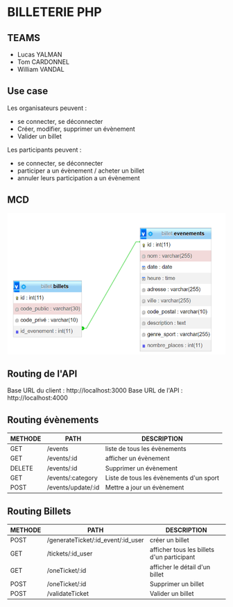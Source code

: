 # BILLETERIE PHP

## TEAMS

- Lucas YALMAN
- Tom CARDONNEL
- William VANDAL

## Use case

Les organisateurs peuvent :
- se connecter, se déconnecter
- Créer, modifier, supprimer un évènement
- Valider un billet

Les participants peuvent :
- se connecter, se déconnecter
- participer a un évènement / acheter un billet
- annuler leurs participation a un évènement

## MCD

<img src="./server/images/Mcd-Billet.png" alt="Photo du Mcd">

## Routing de l'API

Base URL du client : http://localhost:3000
Base URL de l'API : http://localhost:4000

## Routing évènements

|  METHODE  |  PATH  |  DESCRIPTION  |
|  -------  |  ----  |  -----------  |
|GET| /events |liste de tous les évènements|
|GET|/events/:id|afficher un évènement|
|DELETE|/events/:id|Supprimer un évènement|
|GET|/events/:category|Liste de tous les évènements d'un sport|
|POST|/events/update/:id|Mettre a jour un évènement|

## Routing Billets

|  METHODE  |  PATH  |  DESCRIPTION  |
|  -------  |  ----  |  -----------  |
|POST| /generateTicket/:id_event/:id_user |créer un billet|
|GET|/tickets/:id_user|afficher tous les billets d'un participant|
|GET|/oneTicket/:id|afficher le détail d'un billet|
|POST|/oneTicket/:id|Supprimer un billet|
|POST|/validateTicket|Valider un billet|